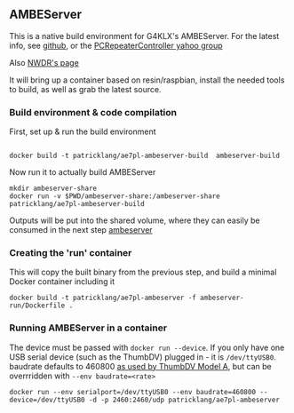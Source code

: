 


## AMBEServer

This is a native build environment for G4KLX's AMBEServer. For the latest info, see [github](https://github.com/dl5di/OpenDV/tree/master/DummyRepeater/DV3000), or the [PCRepeaterController yahoo group](https://groups.yahoo.com/neo/groups/pcrepeatercontroller/info)

Also [NWDR's page](http://nwdigitalradio.com/category/ambeserver/)

It will bring up a container based on resin/raspbian, install the needed tools to build, as well as grab the latest source.

### Build environment & code compilation
First, set up & run the build environment


```

docker build -t patricklang/ae7pl-ambeserver-build  ambeserver-build
```

Now run it to actually build AMBEServer
```
mkdir ambeserver-share
docker run -v $PWD/ambeserver-share:/ambeserver-share patricklang/ae7pl-ambeserver-build
```

Outputs will be put into the shared volume, where they can easily be consumed in the next step [ambeserver](../docker-ambeserver)

### Creating the 'run' container

This will copy the built binary from the previous step, and build a minimal Docker container including it

```
docker build -t patricklang/ae7pl-ambeserver -f ambeserver-run/Dockerfile .
```

### Running AMBEServer in a container

The device must be passed with `docker run --device`.
If you only have one USB serial device (such as the ThumbDV) plugged in - it is `/dev/ttyUSB0`. baudrate defaults to 460800 [as used by ThumbDV Model A](http://nwdigitalradio.com/thumbdv-model-a/), but can be overrridden with `--env baudrate=<rate>`


```
docker run --env serialport=/dev/ttyUSB0 --env baudrate=460800 --device=/dev/ttyUSB0 -d -p 2460:2460/udp patricklang/ae7pl-ambeserver
```
